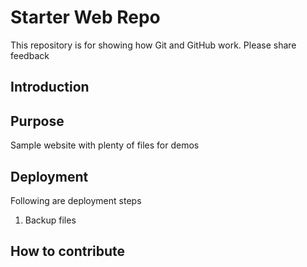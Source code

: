 # Starter Web Repo

This repository is for showing how Git and GitHub work. Please share feedback

## Introduction
## Purpose

Sample website with plenty of files for demos

## Deployment

Following are deployment steps
1. Backup files

## How to contribute